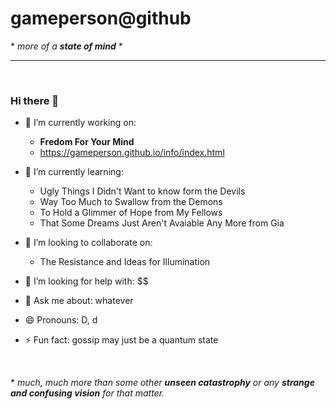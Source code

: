 # gameperson@github

\* *more of a **state of mind*** *
<hr>

<br>

### Hi there 👋
- 🔭 I’m currently working on:
  - **Fredom For Your Mind**
  -  https://gameperson.github.io/info/index.html

- 🌱 I’m currently learning:
  - Ugly Things I Didn't Want to know form the Devils
  - Way Too Much to Swallow from the Demons
  - To Hold a Glimmer of Hope from My Fellows
  - That Some Dreams Just Aren't Avaiable Any More from Gia

- 👯 I’m looking to collaborate on:
  - The Resistance and Ideas for Illumination
  
- 🤔 I’m looking for help with: $$
- 💬 Ask me about: whatever
- 😄 Pronouns: D, d
- ⚡ Fun fact: gossip may just be a quantum state

<br>

 \* *much, much more than some other **unseen catastrophy** or any **strange and confusing vision** for that matter.*
